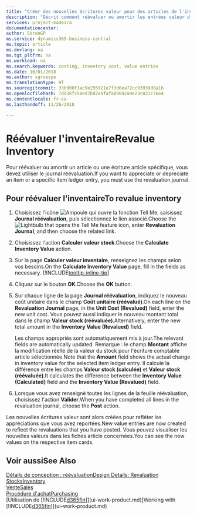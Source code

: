 ```yaml
---
title: "Créer des nouvelles écritures valeur pour des articles de l'inventaire| Microsoft Docs"
description: "Décrit comment réévaluer ou amortir les entrées valeur d'un ou de plusieurs articles dans l'inventaire en reportant leur valeur actuelle calculée."
services: project-madeira
documentationcenter: 
author: SorenGP
ms.service: dynamics365-business-central
ms.topic: article
ms.devlang: na
ms.tgt_pltfrm: na
ms.workload: na
ms.search.keywords: costing, inventory cost, value entries
ms.date: 10/01/2018
ms.author: sgroespe
ms.translationtype: HT
ms.sourcegitcommit: 33b900f1ac9e295921e7f3d6ea72cc93939d8a1b
ms.openlocfilehash: 7dd38fc58ed7bd2aafafa09042a9e23c821c76e4
ms.contentlocale: fr-ca
ms.lasthandoff: 11/26/2018

---
```

# <a name="revalue-inventory"></a><span data-ttu-id="3b65b-103">Réévaluer l'inventaire</span><span class="sxs-lookup"><span data-stu-id="3b65b-103">Revalue Inventory</span></span>
<span data-ttu-id="3b65b-104">Pour réévaluer ou amortir un article ou une écriture article spécifique, vous devez utiliser le journal réévaluation.</span><span class="sxs-lookup"><span data-stu-id="3b65b-104">If you want to appreciate or depreciate an item or a specific item ledger entry, you must use the revaluation journal.</span></span>

## <a name="to-revalue-inventory"></a><span data-ttu-id="3b65b-105">Pour réévaluer l'inventaire</span><span class="sxs-lookup"><span data-stu-id="3b65b-105">To revalue inventory</span></span>
1. <span data-ttu-id="3b65b-106">Choisissez l'icône ![Ampoule qui ouvre la fonction Tell Me](media/ui-search/search_small.png "Dites-moi ce que vous voulez faire"), saisissez **Journal réévaluation**, puis sélectionnez le lien associé.</span><span class="sxs-lookup"><span data-stu-id="3b65b-106">Choose the ![Lightbulb that opens the Tell Me feature](media/ui-search/search_small.png "Tell me what you want to do") icon, enter **Revaluation Journal**, and then choose the related link.</span></span>
2. <span data-ttu-id="3b65b-107">Choisissez l'action **Calculer valeur stock**.</span><span class="sxs-lookup"><span data-stu-id="3b65b-107">Choose the **Calculate Inventory Value** action.</span></span>
3. <span data-ttu-id="3b65b-108">Sur la page **Calculer valeur inventaire**, renseignez les champs selon vos besoins.</span><span class="sxs-lookup"><span data-stu-id="3b65b-108">On the **Calculate Inventory Value** page, fill in the fields as necessary.</span></span> [!INCLUDE[tooltip-inline-tip](includes/tooltip-inline-tip_md.md)]
4. <span data-ttu-id="3b65b-109">Cliquez sur le bouton **OK**.</span><span class="sxs-lookup"><span data-stu-id="3b65b-109">Choose the **OK** button.</span></span>
5. <span data-ttu-id="3b65b-110">Sur chaque ligne de la page **Journal réévaluation**, indiquez le nouveau coût unitaire dans le champ **Coût unitaire (réévalué)**.</span><span class="sxs-lookup"><span data-stu-id="3b65b-110">On each line on the **Revaluation Journal** page, in the **Unit Cost (Revalued)** field, enter the new unit cost.</span></span> <span data-ttu-id="3b65b-111">Vous pouvez aussi indiquer le nouveau montant total dans le champ **Valeur stock (réévaluée)**.</span><span class="sxs-lookup"><span data-stu-id="3b65b-111">Alternatively, enter the new total amount in the **Inventory Value (Revalued)** field.</span></span>

    <span data-ttu-id="3b65b-112">Les champs appropriés sont automatiquement mis à jour.</span><span class="sxs-lookup"><span data-stu-id="3b65b-112">The relevant fields are automatically updated.</span></span> <span data-ttu-id="3b65b-113">Remarque : le champ **Montant** affiche la modification réelle de la valeur du stock pour l'écriture comptable article sélectionnée.</span><span class="sxs-lookup"><span data-stu-id="3b65b-113">Note that the **Amount** field shows the actual change in inventory value for the selected item ledger entry.</span></span> <span data-ttu-id="3b65b-114">Il calcule la différence entre les champs **Valeur stock (calculée)** et **Valeur stock (réévaluée)**.</span><span class="sxs-lookup"><span data-stu-id="3b65b-114">It calculates the difference between the **Inventory Value (Calculated)** field and the **Inventory Value (Revalued)** field.</span></span>
6. <span data-ttu-id="3b65b-115">Lorsque vous avez renseigné toutes les lignes de la feuille réévaluation, choisissez l'action **Valider**.</span><span class="sxs-lookup"><span data-stu-id="3b65b-115">When you have completed all lines in the revaluation journal, choose the **Post** action.</span></span>

<span data-ttu-id="3b65b-116">Les nouvelles écritures valeur sont alors créées pour refléter les appréciations que vous avez reportées.</span><span class="sxs-lookup"><span data-stu-id="3b65b-116">New value entries are now created to reflect the revaluations that you have posted.</span></span> <span data-ttu-id="3b65b-117">Vous pouvez visualiser les nouvelles valeurs dans les fiches article concernées.</span><span class="sxs-lookup"><span data-stu-id="3b65b-117">You can see the new values on the respective item cards.</span></span>

## <a name="see-also"></a><span data-ttu-id="3b65b-118">Voir aussi</span><span class="sxs-lookup"><span data-stu-id="3b65b-118">See Also</span></span>
[<span data-ttu-id="3b65b-119">Détails de conception : réévaluation</span><span class="sxs-lookup"><span data-stu-id="3b65b-119">Design Details: Revaluation</span></span>](design-details-revaluation.md)  
[<span data-ttu-id="3b65b-120">Stocks</span><span class="sxs-lookup"><span data-stu-id="3b65b-120">Inventory</span></span>](inventory-manage-inventory.md)  
[<span data-ttu-id="3b65b-121">Vente</span><span class="sxs-lookup"><span data-stu-id="3b65b-121">Sales</span></span>](sales-manage-sales.md)  
[<span data-ttu-id="3b65b-122">Procédure d'achat</span><span class="sxs-lookup"><span data-stu-id="3b65b-122">Purchasing</span></span>](purchasing-manage-purchasing.md)  
<span data-ttu-id="3b65b-123">[Utilisation de [!INCLUDE[d365fin](includes/d365fin_md.md)]](ui-work-product.md)</span><span class="sxs-lookup"><span data-stu-id="3b65b-123">[Working with [!INCLUDE[d365fin](includes/d365fin_md.md)]](ui-work-product.md)</span></span>

